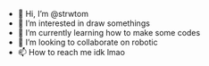 - 👋 Hi, I’m @strwtom
- 👀 I’m interested in draw somethings
- 🌱 I’m currently learning how to make some codes
- 💞️ I’m looking to collaborate on robotic
- 📫 How to reach me idk lmao

<!---
strwtom/strwtom is a ✨ special ✨ repository because its `README.md` (this file) appears on your GitHub profile.
You can click the Preview link to take a look at your changes.
--->
